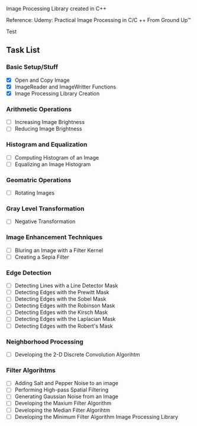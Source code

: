 Image Processing Library created in C++

Reference: Udemy: Practical Image Processing in C/C ++ From Ground Up™  

Test 

## Task List 
### Basic Setup/Stuff
- [x] Open and Copy Image 
- [x] ImageReader and ImageWritter Functions 
- [x] Image Processing Library Creation
### Arithmetic Operations
- [ ] Increasing Image Brightness
- [ ] Reducing Image Brightness
### Histogram and Equalization
- [ ] Computing Histogram of an Image
- [ ] Equalizing an Image Histogram
### Geomatric Operations
- [ ] Rotating Images
### Gray Level Transformation
- [ ] Negative Transformation
### Image Enhancement Techniques
- [ ] Bluring an Image with a Filter Kernel
- [ ] Creating a Sepia Filter
### Edge Detection
- [ ] Detecting Lines with a Line Detector Mask
- [ ] Detecting Edges with the Prewitt Mask
- [ ] Detecting Edges with the Sobel Mask
- [ ] Detecting Edges with the Robinson Mask
- [ ] Detecting Edges with the Kirsch Mask
- [ ] Detecting Edges with the Laplacian Mask
- [ ] Detecting Edges with the Robert's Mask
### Neighborhood Processing
- [ ] Developing the 2-D Discrete Convolution Algorihtm
### Filter Algorihtms
- [ ] Adding Salt and Pepper Noise to an image 
- [ ] Performing High-pass Spatial Filtering
- [ ] Generating Gaussian Noise from an Image
- [ ] Developing the Maxium Filter Algorithm
- [ ] Developing the Median Filter Algorihtm
- [ ] Developing the Minimum Filter Algorithm 
Image Processing Library 
